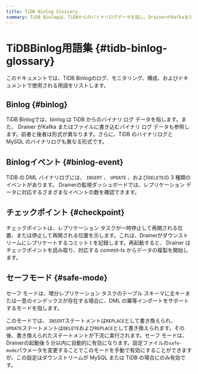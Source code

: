 ```yaml
---
title: TiDB Binlog Glossary
summary: TiDB Binlogは、TiDBからのバイナリログデータを指し、DrainerがKafkaまたはファイルに書き込むバイナリログデータも参照します。TiDBのDMLバイナリログには、INSERT、UPDATE、DELETEの3種類のイベントがあります。チェックポイントは、レプリケーションタスクが一時停止して再開される位置を示し、セーフモードは増分レプリケーションタスクのテーブルスキーマに主キーまたは一意のインデックスが存在する場合にDMLの冪等インポートをサポートするモードを指します。
---
```


# TiDBBinlog用語集 {#tidb-binlog-glossary}

このドキュメントでは、TiDB Binlogのログ、モニタリング、構成、およびドキュメントで使用される用語をリストします。

## Binlog {#binlog}

TiDB Binlogでは、binlog は TiDB からのバイナリ ログ データを指します。また、 Drainer がKafka またはファイルに書き込むバイナリ ログ データも参照します。前者と後者は形式が異なります。さらに、TiDB のバイナリログと MySQL のバイナリログも異なる形式です。

## Binlogイベント {#binlog-event}

TiDB の DML バイナリログには、 `INSERT` 、 `UPDATE` 、および`DELETE`の 3 種類のイベントがあります。 Drainerの監視ダッシュボードでは、レプリケーション データに対応するさまざまなイベントの数を確認できます。

## チェックポイント {#checkpoint}

チェックポイントは、レプリケーション タスクが一時停止して再開される位置、または停止して再開される位置を示します。これは、Drainerがダウンストリームにレプリケートするコミット t を記録します。再起動すると、 Drainer はチェックポイントを読み取り、対応する commit-ts からデータの複製を開始します。

## セーフモード {#safe-mode}

セーフ モードは、増分レプリケーション タスクのテーブル スキーマに主キーまたは一意のインデックスが存在する場合に、DML の冪等インポートをサポートするモードを指します。

このモードでは、 `INSERT`ステートメントは`REPLACE`として書き換えられ、 `UPDATE`ステートメントは`DELETE`および`REPLACE`として書き換えられます。その後、書き換えられたステートメントが下流に実行されます。セーフ モードは、 Drainerの起動後 5 分以内に自動的に有効になります。設定ファイルの`safe-mode`パラメータを変更することでこのモードを手動で有効にすることができますが、この設定はダウンストリームが MySQL または TiDB の場合にのみ有効です。
